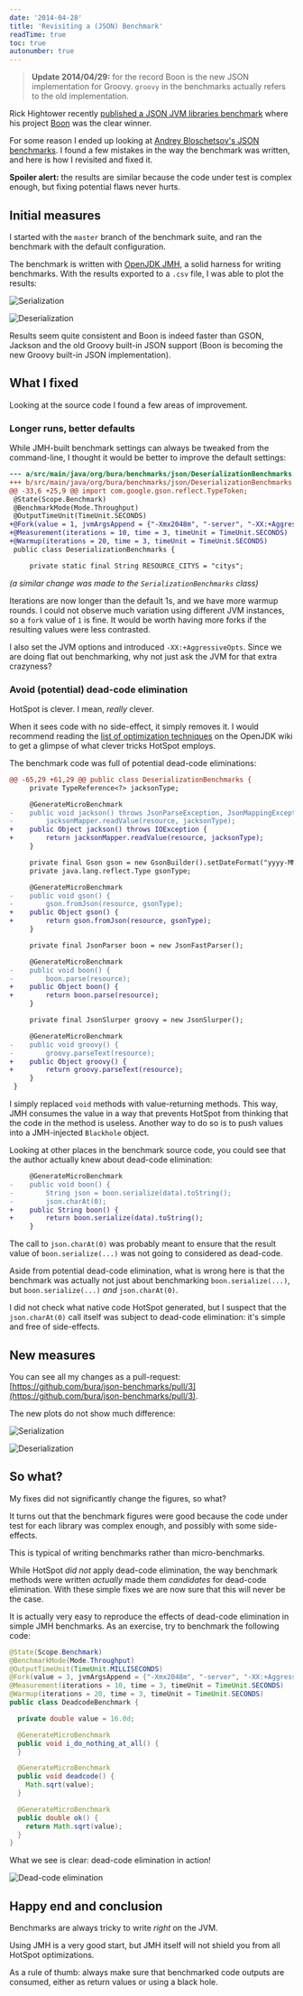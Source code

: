 ```yaml
---
date: '2014-04-28'
title: 'Revisiting a (JSON) Benchmark'
readTime: true
toc: true
autonumber: true
---
```


> **Update 2014/04/29:** for the record Boon is the new JSON implementation for Groovy. 
> `groovy` in the benchmarks actually refers to the old implementation.

Rick Hightower recently [published a JSON JVM libraries benchmark](http://rick-hightower.blogspot.fr/2014/04/groovy-and-boon-provide-fastest-json.html)
where his project [Boon](https://github.com/RichardHightower/boon/wiki) was the clear winner.

For some reason I ended up looking at [Andrey Bloschetsov's JSON benchmarks](https://github.com/bura/json-benchmarks).
I found a few mistakes in the way the benchmark was written, and here is how I revisited and fixed it.

**Spoiler alert:** the results are similar because the code under test is complex enough, but fixing
potential flaws never hurts.

## Initial measures

I started with the `master` branch of the benchmark suite, and ran the benchmark with the default
configuration.

The benchmark is written with [OpenJDK JMH](http://openjdk.java.net/projects/code-tools/jmh/), a solid
harness for writing benchmarks. With the results exported to a `.csv` file, I was able to plot the
results:

![Serialization](./bad-serialization.png)

![Deserialization](./bad-deserialization.png)

Results seem quite consistent and Boon is indeed faster than GSON, Jackson and the old Groovy built-in
JSON support (Boon is becoming the new Groovy built-in JSON implementation).

## What I fixed

Looking at the source code I found a few areas of improvement.

### Longer runs, better defaults

While JMH-built benchmark settings can always be tweaked from the command-line, I thought it would
be better to improve the default settings:

```diff
--- a/src/main/java/org/bura/benchmarks/json/DeserializationBenchmarks.java
+++ b/src/main/java/org/bura/benchmarks/json/DeserializationBenchmarks.java
@@ -33,6 +25,9 @@ import com.google.gson.reflect.TypeToken;
 @State(Scope.Benchmark)
 @BenchmarkMode(Mode.Throughput)
 @OutputTimeUnit(TimeUnit.SECONDS)
+@Fork(value = 1, jvmArgsAppend = {"-Xmx2048m", "-server", "-XX:+AggressiveOpts"})
+@Measurement(iterations = 10, time = 3, timeUnit = TimeUnit.SECONDS)
+@Warmup(iterations = 20, time = 3, timeUnit = TimeUnit.SECONDS)
 public class DeserializationBenchmarks {

     private static final String RESOURCE_CITYS = "citys";
```

_(a similar change was made to the `SerializationBenchmarks` class)_

Iterations are now longer than the default 1s, and we have more warmup rounds. I could not observe
much variation using different JVM instances, so a `fork` value of `1` is fine. It would be worth
having more forks if the resulting values were less contrasted.

I also set the JVM options and introduced `-XX:+AggressiveOpts`. Since we are doing flat out
benchmarking, why not just ask the JVM for that extra crazyness?

### Avoid (potential) dead-code elimination

HotSpot is clever. I mean, _really_ clever.

When it sees code with no side-effect, it simply removes it. I would recommend reading the
[list of optimization techniques](https://wikis.oracle.com/display/HotSpotInternals/PerformanceTechniques)
on the OpenJDK wiki to get a glimpse of what clever tricks HotSpot employs.

The benchmark code was full of potential dead-code eliminations:

```diff
@@ -65,29 +61,29 @@ public class DeserializationBenchmarks {
     private TypeReference<?> jacksonType;

     @GenerateMicroBenchmark
-    public void jackson() throws JsonParseException, JsonMappingException, IOException {
-        jacksonMapper.readValue(resource, jacksonType);
+    public Object jackson() throws IOException {
+        return jacksonMapper.readValue(resource, jacksonType);
     }

     private final Gson gson = new GsonBuilder().setDateFormat("yyyy-MM-dd'T'HH:mm:ssZ").create();
     private java.lang.reflect.Type gsonType;

     @GenerateMicroBenchmark
-    public void gson() {
-        gson.fromJson(resource, gsonType);
+    public Object gson() {
+        return gson.fromJson(resource, gsonType);
     }

     private final JsonParser boon = new JsonFastParser();

     @GenerateMicroBenchmark
-    public void boon() {
-        boon.parse(resource);
+    public Object boon() {
+        return boon.parse(resource);
     }

     private final JsonSlurper groovy = new JsonSlurper();

     @GenerateMicroBenchmark
-    public void groovy() {
-        groovy.parseText(resource);
+    public Object groovy() {
+        return groovy.parseText(resource);
     }
 }
```

I simply replaced `void` methods with value-returning methods. This way, JMH consumes the value
in a way that prevents HotSpot from thinking that the code in the method is useless. Another way
to do so is to push values into a JMH-injected `Blackhole` object.

Looking at other places in the benchmark source code, you could see that the author actually knew
about dead-code elimination:

```diff
     @GenerateMicroBenchmark
-    public void boon() {
-        String json = boon.serialize(data).toString();
-        json.charAt(0);
+    public String boon() {
+        return boon.serialize(data).toString();
     }
```

The call to `json.charAt(0)` was probably meant to ensure that the result value of `boon.serialize(...)`
was not going to considered as dead-code.

Aside from potential dead-code elimination, what is wrong here is that the benchmark was actually
not just about benchmarking `boon.serialize(...)`, but `boon.serialize(...)` *and* `json.charAt(0)`.

I did not check what native code HotSpot generated, but I suspect that the `json.charAt(0)` call
itself was subject to dead-code elimination: it's simple and free of side-effects.

## New measures

You can see all my changes as a pull-request:
[https://github.com/bura/json-benchmarks/pull/3](https://github.com/bura/json-benchmarks/pull/3).

The new plots do not show much difference:

![Serialization](./ok-serialization.png)

![Deserialization](./ok-deserialization.png)

## So what?

My fixes did not significantly change the figures, so what?

It turns out that the benchmark figures were good because the code under test for each library
was complex enough, and possibly with some side-effects.

This is typical of writing benchmarks rather than micro-benchmarks.

While HotSpot *did not* apply dead-code elimination, the way benchmark methods were written
*actually* made them *candidates* for dead-code elimination. With these simple fixes we are now
sure that this will never be the case.

It is actually very easy to reproduce the effects of dead-code elimination in simple JMH benchmarks.
As an exercise, try to benchmark the following code:

```java
@State(Scope.Benchmark)
@BenchmarkMode(Mode.Throughput)
@OutputTimeUnit(TimeUnit.MILLISECONDS)
@Fork(value = 3, jvmArgsAppend = {"-Xmx2048m", "-server", "-XX:+AggressiveOpts"})
@Measurement(iterations = 10, time = 3, timeUnit = TimeUnit.SECONDS)
@Warmup(iterations = 20, time = 3, timeUnit = TimeUnit.SECONDS)
public class DeadcodeBenchmark {

  private double value = 16.0d;

  @GenerateMicroBenchmark
  public void i_do_nothing_at_all() {
  }

  @GenerateMicroBenchmark
  public void deadcode() {
    Math.sqrt(value);
  }

  @GenerateMicroBenchmark
  public double ok() {
    return Math.sqrt(value);
  }
}
```

What we see is clear: dead-code elimination in action!

![Dead-code elimination](./deadcode.png)

## Happy end and conclusion

Benchmarks are always tricky to write *right* on the JVM.

Using JMH is a very good start, but JMH itself will not shield you from all HotSpot optimizations.

As a rule of thumb: always make sure that benchmarked code outputs are consumed, either as return
values or using a black hole.
